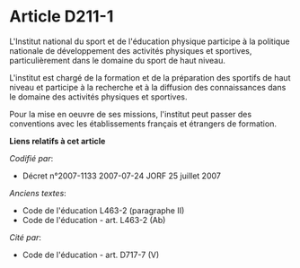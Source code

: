 # Article D211-1

L'Institut national du sport et de l'éducation physique participe à la politique nationale de développement des activités
physiques et sportives, particulièrement dans le domaine du sport de haut niveau.

L'institut est chargé de la formation et de la préparation des sportifs de haut niveau et participe à la recherche et à la
diffusion des connaissances dans le domaine des activités physiques et sportives.

Pour la mise en oeuvre de ses missions, l'institut peut passer des conventions avec les établissements français et étrangers
de formation.

**Liens relatifs à cet article**

_Codifié par_:

  - Décret n°2007-1133 2007-07-24 JORF 25 juillet 2007

_Anciens textes_:

  - Code de l'éducation L463-2 (paragraphe II)
  - Code de l'éducation - art. L463-2 (Ab)

_Cité par_:

  - Code de l'éducation - art. D717-7 (V)
